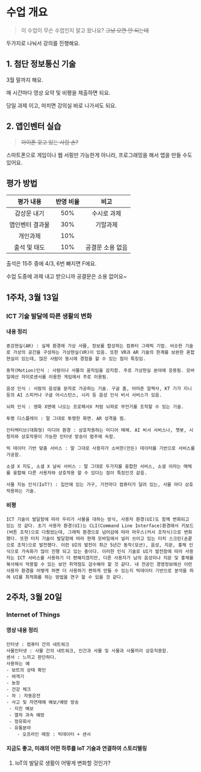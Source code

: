 # 수업 개요
> 이 수업이 무슨 수업인지 알고 왔나요? ~~그냥 오면 안 되는데~~

두가지로 나눠서 강의를 진행해요.

## 1. 첨단 정보통신 기술
3월 말까지 해요.

매 시간마다 영상 요약 및 비평을 제출하면 되요.

당일 과제 이고, 마치면 강의실 바로 나가셔도 되요.

## 2. 앱인벤터 실습
> ~~아이폰 갖고 있는 사람 손?~~

스마트폰으로 게임이나 웹 서핑만 가능한게 아니라, 프로그래밍을 해서 앱을 만들 수도 있어요.

## 평가 방법
| 평가 내용 | 반영 비율 | 비고 |
|:--:|:--:|:--:|
| 감상문 내기 | 50% | 수시로 과제 |
| 앱인벤터 결과물 | 30% | 기말과제 |
| 개인과제 | 10% | |
|출석 및 태도 | 10% | 공결문 소용 없음|

출석은 15주 중에 4/3, 6번 빠지면 F에요.

수업 도중에 과제 내고 받으니까 공결문은 소용 없어요~

## 1주차, 3월 13일

### ICT 기술 발달에 따른 생활의 변화

#### 내용 정리
```
증강현실(AR) : 실제 환경에 가상 사물, 정보를 합성하는 컴퓨터 그래픽 기법. 비슷한 기술로 가상의 공간을 구성하는 가상현실(VR)이 있음. 또한 VR과 AR 기술의 한계를 보완한 혼합현실이 있는데, 많은 사람이 동시에 경험을 할 수 있는 점이 특징임.

동작(Motion)인식 : 사람이나 사물의 움직임을 감지함. 주로 가상현실 분야에 응용됨. 모바일에선 자이로센서를 이용한 게임에서 주로 이용됨.

음성 인식 : 사람의 음성을 문자로 가공하는 기술. 구글 홈, 아마존 알렉사, KT 기가 지니 등의 AI 스피커나 구글 어시스턴스, 시리 등 음성 인식 비서 서비스가 있음.

뇌파 인식 : 영화 X맨에 나오는 프로페서X 처럼 뇌파로 무언가를 조작할 수 있는 기술. 

투명 디스플레이 : 말 그대로 투명한 화면. AR 성격을 띔.

인터렉티브(대화형) 미디어 환경 : 상호작용하는 미디어 매체. AI 비서 서비스나, 챗봇, 시청자와 상호작용이 가능한 인터넷 방송이 범주에 속함.

빅 데이터 기반 맞춤 서비스 : 말 그대로 사용자가 소비한(만든) 데이터를 기반으로 서비스를 가공함.

소셜 X 지도, 소셜 X 날씨 서비스 : 말 그대로 두가지를 융합한 서비스, 소셜 이라는 매체를 융합해 다른 사용자와 상호작용 할 수 있다는 점이 특징인것 같음.

사물 지능 인식(IoT?) : 집안에 있는 가구, 가전마다 컴퓨터가 달려 있는, 사물 마다 상호작용하는 기술.
```

#### 비평
```
ICT 기술이 발달함에 따라 우리가 사물을 대하는 방식, 사용자 환경(UI)도 함께 변화되고 있는 것 같다. 초기 사용자 환경(UI)는 CLI(Command Line Interface)환경애서 키보드(버튼 조작)으로 다뤘었는데, 그래픽 환경으로 넘어감에 따라 마우스(커서 조작식)으로 변화했다. 또한 터치 기술이 발달함에 따라 현재 모바일에서 널리 쓰이고 있는 터치 스크린(손끝으로 조작)으로 발전했다. 이런 UI의 발전이 최근 5년간 동작(모션), 음성, 지문, 홍체 인식으로 가속화가 많이 진행 되고 있는 중이다. 이러한 인식 기술로 UI가 발전함에 따라 사용자는 ICT 서비스를 사용하기 더 편해지겠지만, 다른 사용자가 남의 음성이나 지문 및 홍체를 복사해서 악용할 수 있는 보안 취약점도 감수해야 할 것 같다. 내 전공인 경영정보에선 이런 사용자 환경을 어떻게 하면 더 사용하기 편하게 만들 수 있는지 빅데이터 기반으로 분석을 하여 UI를 최적화를 하는 방법을 연구 할 수 있을 것 같다.
```

## 2주차, 3월 20일

### Internet of Things

#### 영상 내용 정리

```
인터넷 : 컴퓨터 간의 네트워크
사물인터넷 : 사물 간의 네트워크, 인간과 사물 및 사물과 사물끼리 상호직용함.
센서 : 느끼고 판단하다.
사용하는 예
- 보트의 상태 확인
- 여객기
- 농장
- 건강 체크
- 차 : 자동운전
- 사고 및 자연재해 예보/예방 방송
 - 지진 예보
 - 열차 과속 예방
 - 정유회사
 - 유통분야
 	- 오프라인 매장 : 빅데이터 + 센서
```

#### 지금도 좋고, 미래의 어떤 하루를 IoT 기술과 연결하여 스토리텔링



1. IoT의 발달로 생활이 어떻게 변화할 것인가?

